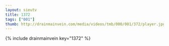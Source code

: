 ```yaml
--- 
layout: sieutv
title: 1372
tags: ["001"]
thumb: http://drainmainvein.com/media/videos/tmb/000/001/372/player.jpg
---
```

{% include drainmainvein key="1372" %} 
